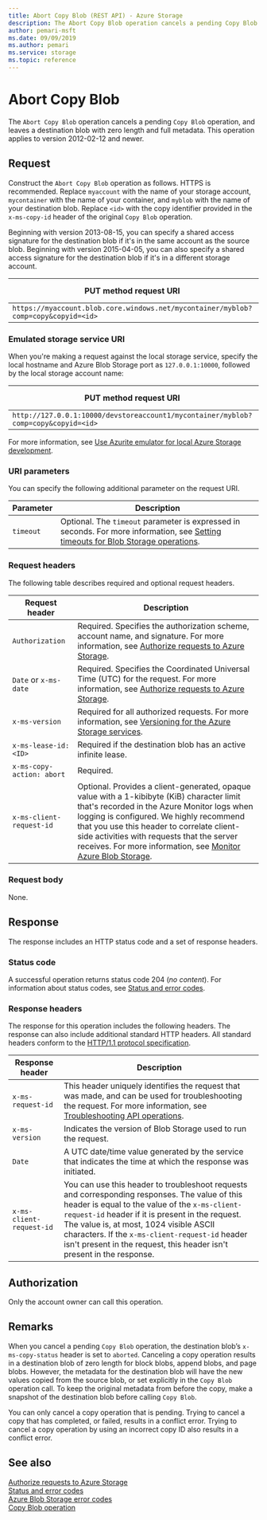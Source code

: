 ```yaml
---
title: Abort Copy Blob (REST API) - Azure Storage
description: The Abort Copy Blob operation cancels a pending Copy Blob operation, and leaves a destination blob with zero length and full metadata.
author: pemari-msft
ms.date: 09/09/2019
ms.author: pemari
ms.service: storage
ms.topic: reference
---
```


# Abort Copy Blob

The `Abort Copy Blob` operation cancels a pending `Copy Blob` operation, and leaves a destination blob with zero length and full metadata. This operation applies to version 2012-02-12 and newer.  
  
## Request  

Construct the `Abort Copy Blob` operation as follows. HTTPS is recommended. Replace `myaccount` with the name of your storage account, `mycontainer` with the name of your container, and `myblob` with the name of your destination blob. Replace `<id>` with the copy identifier provided in the `x-ms-copy-id` header of the original `Copy Blob` operation.  
  
Beginning with version 2013-08-15, you can specify a shared access signature for the destination blob if it's in the same account as the source blob. Beginning with version 2015-04-05, you can also specify a shared access signature for the destination blob if it's in a different storage account.  
  
|PUT method request URI|HTTP version|  
|----------------------------|------------------|  
|`https://myaccount.blob.core.windows.net/mycontainer/myblob?comp=copy&copyid=<id>`|HTTP/1.1|  
  
### Emulated storage service URI  

When you're making a request against the local storage service, specify the local hostname and Azure Blob Storage port as `127.0.0.1:10000`, followed by the local storage account name:  
  
|PUT method request URI|HTTP version|  
|----------------------------|------------------|  
|`http://127.0.0.1:10000/devstoreaccount1/mycontainer/myblob?comp=copy&copyid=<id>`|HTTP/1.1|  
  
For more information, see [Use Azurite emulator for local Azure Storage development](/azure/storage/common/storage-use-azurite).  
  
### URI parameters  

You can specify the following additional parameter on the request URI.  
  
|Parameter|Description|  
|---------------|-----------------|  
|`timeout`|Optional. The `timeout` parameter is expressed in seconds. For more information, see [Setting timeouts for Blob Storage operations](Setting-Timeouts-for-Blob-Service-Operations.md).|  
  
### Request headers  

The following table describes required and optional request headers.  
  
|Request header|Description|  
|--------------------|-----------------|  
|`Authorization`|Required. Specifies the authorization scheme, account name, and signature. For more information, see [Authorize requests to Azure Storage](authorize-requests-to-azure-storage.md).|  
|`Date` or `x-ms-date`|Required. Specifies the Coordinated Universal Time (UTC) for the request. For more information, see [Authorize requests to Azure Storage](authorize-requests-to-azure-storage.md).|  
|`x-ms-version`|Required for all authorized requests. For more information, see [Versioning for the Azure Storage services](Versioning-for-the-Azure-Storage-Services.md).|  
|`x-ms-lease-id:<ID>`|Required if the destination blob has an active infinite lease.|  
|`x-ms-copy-action: abort`|Required.|  
|`x-ms-client-request-id`|Optional. Provides a client-generated, opaque value with a 1-kibibyte (KiB) character limit that's recorded in the Azure Monitor logs when logging is configured. We highly recommend that you use this header to correlate client-side activities with requests that the server receives. For more information, see [Monitor Azure Blob Storage](/azure/storage/blobs/monitor-blob-storage).|  
  
### Request body  

None.  
  
## Response  

The response includes an HTTP status code and a set of response headers.  
  
### Status code  

A successful operation returns status code 204 (*no content*). For information about status codes, see [Status and error codes](Status-and-Error-Codes2.md).  
  
### Response headers  

The response for this operation includes the following headers. The response can also include additional standard HTTP headers. All standard headers conform to the [HTTP/1.1 protocol specification](https://go.microsoft.com/fwlink/?linkid=150478).  
  
|Response header|Description|
|--------------------|-----------------|  
|`x-ms-request-id`|This header uniquely identifies the request that was made, and can be used for troubleshooting the request. For more information, see [Troubleshooting API operations](Troubleshooting-API-Operations.md).|  
|`x-ms-version`|Indicates the version of Blob Storage used to run the request.|  
|`Date`|A UTC date/time value generated by the service that indicates the time at which the response was initiated.|  
|`x-ms-client-request-id`|You can use this header to troubleshoot requests and corresponding responses. The value of this header is equal to the value of the `x-ms-client-request-id` header if it is present in the request. The value is, at most, 1024 visible ASCII characters. If the `x-ms-client-request-id` header isn't present in the request, this header isn't present in the response.|  
  
## Authorization  

Only the account owner can call this operation.  
  
## Remarks  

When you cancel a pending `Copy Blob` operation, the destination blob’s `x-ms-copy-status` header is set to `aborted`. Canceling a copy operation results in a destination blob of zero length for block blobs, append blobs, and page blobs. However, the metadata for the destination blob will have the new values copied from the source blob, or set explicitly in the `Copy Blob` operation call. To keep the original metadata from before the copy, make a snapshot of the destination blob before calling `Copy Blob`.  
  
 You can only cancel a copy operation that is pending. Trying to cancel a copy that has completed, or failed, results in a conflict error. Trying to cancel a copy operation by using an incorrect copy ID also results in a conflict error.  
  
## See also  

[Authorize requests to Azure Storage](authorize-requests-to-azure-storage.md)   
[Status and error codes](Status-and-Error-Codes2.md)   
[Azure Blob Storage error codes](Blob-Service-Error-Codes.md)   
[Copy Blob operation](Copy-Blob.md)